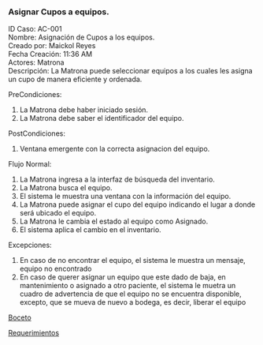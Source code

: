 ### Asignar Cupos a equipos.


ID Caso: AC-001  
Nombre: Asignación de Cupos a los equipos.  
Creado por: Maickol Reyes  
Fecha Creación: 11:36 AM  
Actores: Matrona  
Descripción: La Matrona puede seleccionar equipos a los cuales les asigna un cupo de manera eficiente y ordenada.  

PreCondiciones:
  1. La Matrona debe haber iniciado sesión.
  2. La Matrona debe saber el identificador del equipo.

PostCondiciones:
  1. Ventana emergente con la correcta asignacion del equipo.

Flujo Normal:
  1. La Matrona ingresa a la interfaz de búsqueda del inventario.
  2. La Matrona busca el equipo.
  3. El sistema le muestra una ventana con la información del equipo.
  4. La Matrona puede asignar el cupo del equipo indicando el lugar a donde será ubicado el equipo.
  5. La Matrona le cambia el estado al equipo como Asignado.
  6. El sistema aplica el cambio en el inventario.

Excepciones:
  1. En caso de no encontrar el equipo, el sistema le muestra un mensaje, equipo no encontrado
  2. En caso de querer asignar un equipo que este dado de baja, en mantenimiento o asignado a otro paciente, el sistema le muetra un cuadro de advertencia de que el equipo no se encuentra disponible, excepto, que se mueva de nuevo a bodega, es decir, liberar el equipo

[Boceto](../img/bocetos/4_Boceto_Asignar_Cupo.jpg)

[Requerimientos](./Requerimientos.md)